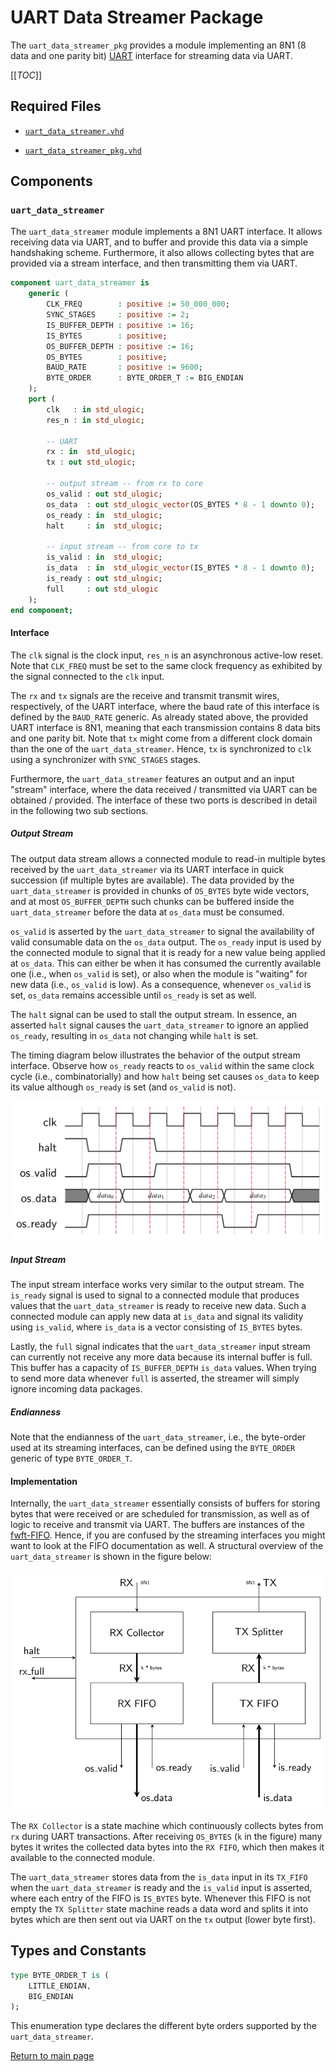 
# UART Data Streamer Package
The `uart_data_streamer_pkg` provides a module implementing an 8N1 (8 data and one parity bit) [UART](https://en.wikipedia.org/wiki/Universal_asynchronous_receiver-transmitter) interface for streaming data via UART.



[[_TOC_]]

## Required Files

- [`uart_data_streamer.vhd`](src/uart_data_streamer.vhd)

- [`uart_data_streamer_pkg.vhd`](src/uart_data_streamer_pkg.vhd)

## Components

### `uart_data_streamer`
The `uart_data_streamer` module implements a 8N1 UART interface.
It allows receiving data via UART, and to buffer and provide this data via a simple handshaking scheme.
Furthermore, it also allows collecting bytes that are provided via a stream interface, and then transmitting them via UART.


```vhdl
component uart_data_streamer is
	generic (
		CLK_FREQ        : positive := 50_000_000;
		SYNC_STAGES     : positive := 2;
		IS_BUFFER_DEPTH : positive := 16;
		IS_BYTES        : positive;
		OS_BUFFER_DEPTH : positive := 16;
		OS_BYTES        : positive;
		BAUD_RATE       : positive := 9600;
		BYTE_ORDER      : BYTE_ORDER_T := BIG_ENDIAN
	);
	port (
		clk   : in std_ulogic;
		res_n : in std_ulogic;

		-- UART
		rx : in  std_ulogic;
		tx : out std_ulogic;

		-- output stream -- from rx to core
		os_valid : out std_ulogic;
		os_data  : out std_ulogic_vector(OS_BYTES * 8 - 1 downto 0);
		os_ready : in  std_ulogic;
		halt     : in  std_ulogic;

		-- input stream -- from core to tx
		is_valid : in  std_ulogic;
		is_data  : in  std_ulogic_vector(IS_BYTES * 8 - 1 downto 0);
		is_ready : out std_ulogic;
		full     : out std_ulogic
	);
end component;
```


#### Interface

The `clk` signal is the clock input, `res_n` is an asynchronous active-low reset.
Note that `CLK_FREQ` must be set to the same clock frequency as exhibited by the signal connected to the `clk` input.

The `rx` and `tx` signals are the receive and transmit transmit wires, respectively, of the UART interface, where the baud rate of this interface is defined by the `BAUD_RATE` generic.
As already stated above, the provided UART interface is 8N1, meaning that each transmission contains 8 data bits and one parity bit.
Note that `tx` might come from a different clock domain than the one of the `uart_data_streamer`.
Hence, `tx` is synchronized to `clk` using a synchronizer with `SYNC_STAGES` stages.

Furthermore, the `uart_data_streamer` features an output and an input "stream" interface, where the data received / transmitted via UART can be obtained / provided.
The interface of these two ports is described in detail in the following two sub sections.




##### Output Stream

The output data stream allows a connected module to read-in multiple bytes received by the `uart_data_streamer` via its UART interface in quick succession (if multiple bytes are available).
The data provided by the `uart_data_streamer` is provided in chunks of `OS_BYTES` byte wide vectors, and at most `OS_BUFFER_DEPTH` such chunks can be buffered inside the `uart_data_streamer` before the data at `os_data` must be consumed.

`os_valid` is asserted by the `uart_data_streamer` to signal the availability of valid consumable data on the `os_data` output.
The `os_ready` input is used by the connected module to signal that it is ready for a new value being applied at `os_data`.
This can either be when it has consumed the currently available one (i.e., when `os_valid` is set), or also when the module is "waiting" for new data (i.e., `os_valid` is low).
As a consequence, whenever `os_valid` is set, `os_data` remains accessible until `os_ready` is set as well.

The `halt` signal can be used to stall the output stream.
In essence, an asserted `halt` signal causes the `uart_data_streamer` to ignore an applied `os_ready`, resulting in `os_data` not changing while `halt` is set.

The timing diagram below illustrates the behavior of the output stream interface. Observe how `os_ready` reacts to `os_valid` within the same clock cycle (i.e., combinatorially) and how `halt` being set causes `os_data` to keep its value although `os_ready` is set (and `os_valid` is not).


![Output Stream Timings](.mdata/os_timing.svg)



##### Input Stream

The input stream interface works very similar to the output stream.
The `is_ready` signal is used to signal to a connected module that produces values that the `uart_data_streamer` is ready to receive new data.
Such a connected module can apply new data at `is_data` and signal its validity using `is_valid`, where `is_data` is a vector consisting of `IS_BYTES` bytes.

Lastly, the `full` signal indicates that the `uart_data_streamer` input stream can currently not receive any more data because its internal buffer is full.
This buffer has a capacity of `IS_BUFFER_DEPTH` `is_data` values.
When trying to send more data whenever `full` is asserted, the streamer will simply ignore incoming data packages.




##### Endianness

Note that the endianness of the `uart_data_streamer`, i.e., the byte-order used at its streaming interfaces, can be defined using the `BYTE_ORDER` generic of type `BYTE_ORDER_T`.




#### Implementation

Internally, the `uart_data_streamer` essentially consists of buffers for storing bytes that were received or are scheduled for transmission, as well as of logic to receive and transmit via UART.
The buffers are instances of the [fwft-FIFO](../mem/src/fifo_1c1r1w_fwft.vhd).
Hence, if you are confused by the streaming interfaces you might want to look at the FIFO documentation as well.
A structural overview of the `uart_data_streamer` is shown in the figure below:


![Structural Overview](.mdata/structure.svg)

The `RX Collector` is a state machine which continuously collects bytes from `rx` during UART transactions.
After receiving `OS_BYTES` (`k` in the figure) many bytes it writes the collected data bytes into the `RX FIFO`, which then makes it available to the connected module.


The `uart_data_streamer` stores data from the `is_data` input in its `TX_FIFO` when the `uart_data_streamer` is ready and the `is_valid` input is asserted, where each entry of the FIFO is `IS_BYTES` byte.
Whenever this FIFO is not empty the `TX Splitter` state machine reads a data word and splits it into bytes which are then sent out via UART on the `tx` output (lower byte first).



## Types and Constants
```vhdl
type BYTE_ORDER_T is (
	LITTLE_ENDIAN,
	BIG_ENDIAN
);
```

This enumeration type declares the different byte orders supported by the `uart_data_streamer`.





[Return to main page](../../README.md)
